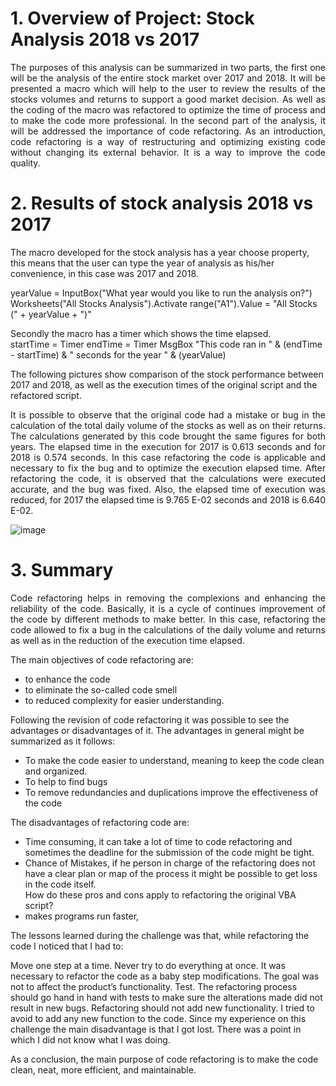
# 1.	Overview of Project: Stock Analysis 2018 vs 2017

<p align="justify"> The purposes of this analysis can be summarized in two parts, the first one will be the analysis of the entire stock market over 2017 and 2018. It will be presented a macro which will help to the user to review the results of the stocks volumes and returns to support a good market decision. As well as the coding of the macro was refactored to optimize the time of process and to make the code more professional.  
In the second part of the analysis, it will be addressed the importance of code refactoring. As an introduction, code refactoring is a way of restructuring and optimizing existing code without changing its external behavior. It is a way to improve the code quality. 

# 2.	Results of stock analysis 2018 vs 2017
The macro developed for the stock analysis has a year choose property, this means that the user can type the year of analysis as his/her convenience, in this case was 2017 and 2018. 

yearValue = InputBox("What year would you like to run the analysis on?")
Worksheets("All Stocks Analysis").Activate
range("A1").Value = "All Stocks (" + yearValue + ")"

Secondly the macro has a timer which shows the time elapsed.  
startTime = Timer
endTime = Timer
MsgBox "This code ran in " & (endTime - startTime) & " seconds for the year " & (yearValue)


The following pictures show comparison of the stock performance between 2017 and 2018, as well as the execution times of the original script and the refactored script.
 
<p align="justify"> It is possible to observe that the original code had a mistake or bug in the calculation of the total daily volume of the stocks as well as on their returns. The calculations generated by this code brought the same figures for both years. The elapsed time in the execution for 2017 is 0.613 seconds and for 2018 is 0.574 seconds. 
In this case refactoring the code is applicable and necessary to fix the bug and to optimize the execution elapsed time. After refactoring the code, it is observed that the calculations were executed accurate, and the bug was fixed. Also, the elapsed time of execution was reduced, for 2017 the elapsed time is 9.765 E-02 seconds and 2018 is 6.640 E-02.
 
![image](https://user-images.githubusercontent.com/95872614/149551479-13cc8a9d-400c-494d-bc03-c890ef45c912.png)

# 3.	Summary
 
<p align="justify"> Code refactoring helps in removing the complexions and enhancing the reliability of the code. Basically, it is a cycle of continues improvement of the code by different methods to make better. In this case, refactoring the code allowed to fix a bug in the calculations of the daily volume and returns as well as in the reduction of the execution time elapsed. 

The main objectives of code refactoring are:
-	to enhance the code
-	to eliminate the so-called code smell 
-	to reduced complexity for easier understanding. 

Following the revision of code refactoring it was possible to see the advantages or disadvantages of it. The advantages in general might be summarized as it follows:
-	To make the code easier to understand, meaning to keep the code clean and organized. 
-	To help to find bugs
-	To remove redundancies and duplications improve the effectiveness of the code

The disadvantages of refactoring code are:
- Time consuming, it can take a lot of time to code refactoring and sometimes the deadline for the submission of the code might be tight.  
- Chance of Mistakes, if he person in charge of the refactoring does not have a clear plan or map of the process it might be possible to get loss in the code itself.  
How do these pros and cons apply to refactoring the original VBA script?
-	makes programs run faster,

The lessons learned during the challenge was that, while refactoring the code I noticed that I had to: 

Move one step at a time. Never try to do everything at once. It was necessary to refactor the code as a baby step modifications. The goal was not to affect the product’s functionality.
Test. The refactoring process should go hand in hand with tests to make sure the alterations made did not result in new bugs.
Refactoring should not add new functionality. I tried to avoid to add any new function to the code. 
Since my experience on this challenge the main disadvantage is that I got lost. There was a point in which I did not know what I was doing. 

As a conclusion, the main purpose of code refactoring is to make the code clean, neat, more efficient, and maintainable.
